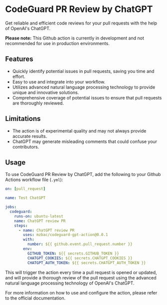# CodeGuard PR Review by ChatGPT

Get reliable and efficient code reviews for your pull requests with the help of OpenAI's ChatGPT.

**Please note:** This Github action is currently in development and not recommended for use in production environments.

## Features

- Quickly identify potential issues in pull requests, saving you time and effort.
- Easy to use and integrate into your workflow.
- Utilizes advanced natural language processing technology to provide unique and innovative solutions.
- Comprehensive coverage of potential issues to ensure that pull requests are thoroughly reviewed.

## Limitations

- The action is of experimental quality and may not always provide accurate results.
- ChatGPT may generate misleading comments that could confuse your contributors.

## Usage
To use CodeGuard PR Review by ChatGPT, add the following to your Github Actions workflow file (`.yml`):
```yml
on: [pull_request]

name: Test ChatGPT

jobs:
  codeguard:
    runs-on: ubuntu-latest
    name: ChatGPT review PR
    steps:
      - name: ChatGPT review PR
        uses: mzbac/codeguard-gpt-action@0.0.1
        with:
          number: ${{ github.event.pull_request.number }}
        env:
          GITHUB_TOKEN: ${{ secrets.GITHUB_TOKEN }}
          CHATGPT_COOKIES: ${{ secrets.CHATGPT_COOKIES }}
          CHATGPT_AUTH_TOKEN: ${{ secrets.CHATGPT_AUTH_TOKEN }} 
```

This will trigger the action every time a pull request is opened or updated, and will provide a thorough review of the pull request using the advanced natural language processing technology of OpenAI's ChatGPT.

For more information on how to use and configure the action, please refer to the official documentation.